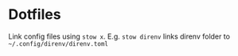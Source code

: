 # Dotfiles

Link config files using `stow x`. E.g. `stow direnv` links direnv folder to `~/.config/direnv/direnv.toml`

